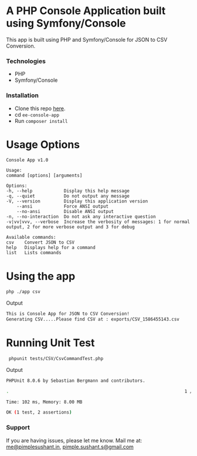 # A PHP Console Application built using Symfony/Console

This app is built using PHP and Symfony/Console for JSON to CSV Conversion.

### Technologies
- PHP
- Symfony/Console

### Installation
* Clone this repo [here](https://github.com/pimplesushant/ee-console-app).
* cd `ee-console-app`
* Run `composer install`

# Usage Options
    Console App v1.0

    Usage:
    command [options] [arguments]

    Options:
    -h, --help            Display this help message
    -q, --quiet           Do not output any message
    -V, --version         Display this application version
        --ansi            Force ANSI output
        --no-ansi         Disable ANSI output
    -n, --no-interaction  Do not ask any interactive question
    -v|vv|vvv, --verbose  Increase the verbosity of messages: 1 for normal output, 2 for more verbose output and 3 for debug

    Available commands:
    csv    Convert JSON to CSV
    help   Displays help for a command
    list   Lists commands

# Using the app

```sh
php ./app csv
```

Output
```sh
This is Console App for JSON to CSV Conversion!
Generating CSV.....Please find CSV at : exports/CSV_1586455143.csv
```

# Running Unit Test

```sh
 phpunit tests/CSV/CsvCommandTest.php
```

Output
```sh
PHPUnit 8.0.6 by Sebastian Bergmann and contributors.

.                                                                   1 / 1 (100%)

Time: 102 ms, Memory: 8.00 MB

OK (1 test, 2 assertions)
```

### Support
If you are having issues, please let me know.
Mail me at: me@pimplesushant.in, pimple.sushant.s@gmail.com